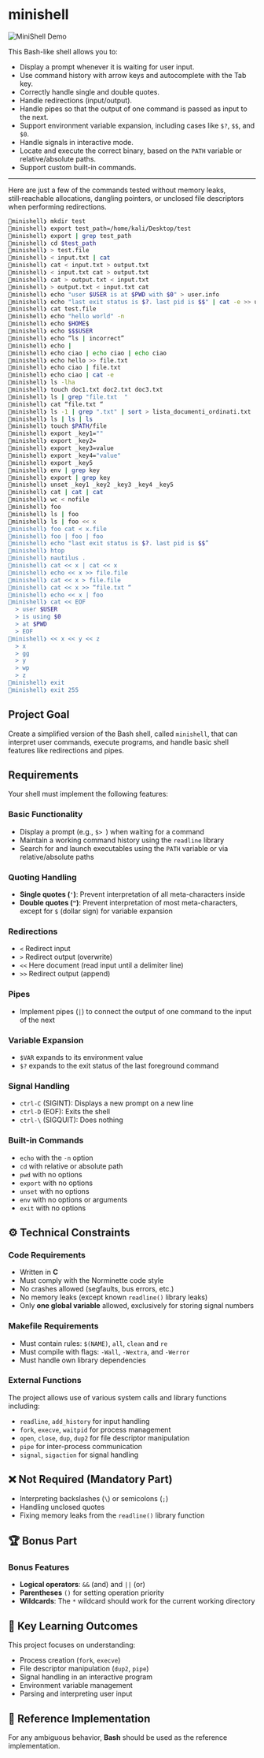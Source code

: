 # minishell

![MiniShell Demo](https://raw.githubusercontent.com/buggcatcher/public/main/various/minishow.gif)

This Bash-like shell allows you to:

- Display a prompt whenever it is waiting for user input.
- Use command history with arrow keys and autocomplete with the Tab key.
- Correctly handle single and double quotes.
- Handle redirections (input/output).
- Handle pipes so that the output of one command is passed as input to the next.
- Support environment variable expansion, including cases like `$?`, `$$`, and `$0`.
- Handle signals in interactive mode.
- Locate and execute the correct binary, based on the `PATH` variable or relative/absolute paths.
- Support custom built-in commands.

---

Here are just a few of the commands tested without memory leaks, still‑reachable allocations, dangling pointers, or unclosed file descriptors when performing redirections.

```bash
🔹minishell❯ mkdir test
🔹minishell❯ export test_path=/home/kali/Desktop/test
🔹minishell❯ export | grep test_path
🔹minishell❯ cd $test_path
🔹minishell❯ > test.file
🔹minishell❯ < input.txt | cat 
🔹minishell❯ cat < input.txt > output.txt
🔹minishell❯ < input.txt cat > output.txt
🔹minishell❯ cat > output.txt < input.txt
🔹minishell❯ > output.txt < input.txt cat
🔹minishell❯ echo "user $USER is at $PWD with $0" > user.info
🔹minishell❯ echo "last exit status is $?. last pid is $$" | cat -e >> user.info
🔹minishell❯ cat test.file
🔹minishell❯ echo "hello world" -n
🔹minishell❯ echo $HOME$
🔹minishell❯ echo $$$USER
🔹minishell❯ echo “ls | incorrect”
🔹minishell❯ echo |
🔹minishell❯ echo ciao | echo ciao | echo ciao 
🔹minishell❯ echo hello >> file.txt 
🔹minishell❯ echo ciao | file.txt 
🔹minishell❯ echo ciao | cat -e
🔹minishell❯ ls -lha
🔹minishell❯ touch doc1.txt doc2.txt doc3.txt
🔹minishell❯ ls | grep "file.txt  "
🔹minishell❯ cat “file.txt “
🔹minishell❯ ls -1 | grep ".txt" | sort > lista_documenti_ordinati.txt
🔹minishell❯ ls | ls | ls
🔹minishell❯ touch $PATH/file
🔹minishell❯ export _key1=""
🔹minishell❯ export _key2=
🔹minishell❯ export _key3=value
🔹minishell❯ export _key4="value"
🔹minishell❯ export _key5
🔹minishell❯ env | grep key
🔹minishell❯ export | grep key
🔹minishell❯ unset _key1 _key2 _key3 _key4 _key5
🔹minishell❯ cat | cat | cat
🔹minishell❯ wc < nofile
🔹minishell❯ foo
🔹minishell❯ ls | foo 
🔹minishell❯ ls | foo << x 
🔹minishell❯ foo cat < x.file 
🔹minishell❯ foo | foo | foo 
🔹minishell❯ echo "last exit status is $?. last pid is $$”
🔹minishell❯ htop
🔹minishell❯ nautilus .
🔹minishell❯ cat << x | cat << x
🔹minishell❯ echo << x >> file.file
🔹minishell❯ cat << x > file.file
🔹minishell❯ cat << x >> “file.txt “
🔹minishell❯ echo << x | foo 
🔹minishell❯ cat << EOF
  > user $USER
  > is using $0
  > at $PWD
  > EOF
🔹minishell❯ << x << y << z                                                                                                                                                                                                                     
  > x
  > gg
  > y
  > wp
  > z
🔹minishell❯ exit
🔹minishell❯ exit 255
```

## Project Goal

Create a simplified version of the Bash shell, called `minishell`, that can interpret user commands, execute programs, and handle basic shell features like redirections and pipes.

## Requirements

Your shell must implement the following features:

### Basic Functionality
- Display a prompt (e.g., `$> `) when waiting for a command
- Maintain a working command history using the `readline` library
- Search for and launch executables using the `PATH` variable or via relative/absolute paths

### Quoting Handling
- **Single quotes (`'`)**: Prevent interpretation of all meta-characters inside
- **Double quotes (`"`)**: Prevent interpretation of most meta-characters, except for `$` (dollar sign) for variable expansion

### Redirections
- `<` Redirect input
- `>` Redirect output (overwrite)
- `<<` Here document (read input until a delimiter line)
- `>>` Redirect output (append)

### Pipes
- Implement pipes (`|`) to connect the output of one command to the input of the next

### Variable Expansion
- `$VAR` expands to its environment value
- `$?` expands to the exit status of the last foreground command

### Signal Handling
- `ctrl-C` (SIGINT): Displays a new prompt on a new line
- `ctrl-D` (EOF): Exits the shell
- `ctrl-\` (SIGQUIT): Does nothing

### Built-in Commands
- `echo` with the `-n` option
- `cd` with relative or absolute path
- `pwd` with no options
- `export` with no options
- `unset` with no options
- `env` with no options or arguments
- `exit` with no options

## ⚙️ Technical Constraints

### Code Requirements
- Written in **C**
- Must comply with the Norminette code style
- No crashes allowed (segfaults, bus errors, etc.)
- No memory leaks (except known `readline()` library leaks)
- Only **one global variable** allowed, exclusively for storing signal numbers

### Makefile Requirements
- Must contain rules: `$(NAME)`, `all`, `clean` and `re`
- Must compile with flags: `-Wall`, `-Wextra`, and `-Werror`
- Must handle own library dependencies

### External Functions
The project allows use of various system calls and library functions including:
- `readline`, `add_history` for input handling
- `fork`, `execve`, `waitpid` for process management
- `open`, `close`, `dup`, `dup2` for file descriptor manipulation
- `pipe` for inter-process communication
- `signal`, `sigaction` for signal handling

## ❌ Not Required (Mandatory Part)
- Interpreting backslashes (`\`) or semicolons (`;`)
- Handling unclosed quotes
- Fixing memory leaks from the `readline()` library function

## 🏆 Bonus Part

### Bonus Features
- **Logical operators**: `&&` (and) and `||` (or)
- **Parentheses** `()` for setting operation priority
- **Wildcards**: The `*` wildcard should work for the current working directory

## 🧠 Key Learning Outcomes

This project focuses on understanding:
- Process creation (`fork`, `execve`)
- File descriptor manipulation (`dup2`, `pipe`)
- Signal handling in an interactive program
- Environment variable management
- Parsing and interpreting user input

## 📝 Reference Implementation

For any ambiguous behavior, **Bash** should be used as the reference implementation.
